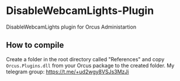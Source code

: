 # DisableWebcamLights-Plugin
DisableWebcamLights plugin for Orcus Administartion
## How to compile
Create a folder in the root directory called "References" and copy `Orcus.Plugins.dll` from your Orcus package to the created folder.
My telegram group: https://t.me/+ud2wgy8VSJs3MzJi
